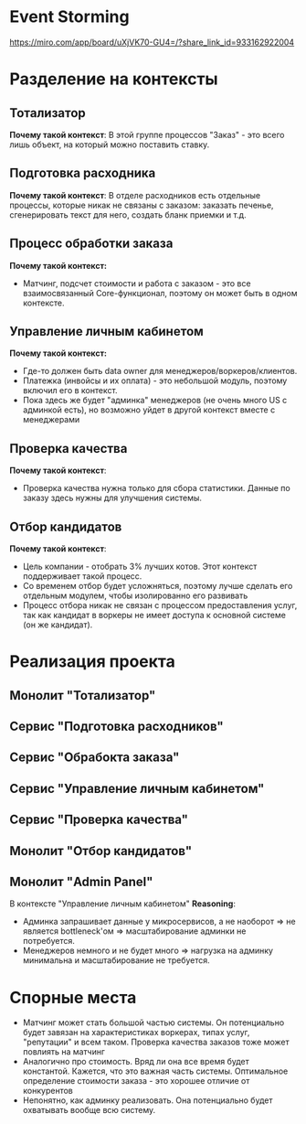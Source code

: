 # Event Storming
https://miro.com/app/board/uXjVK70-GU4=/?share_link_id=933162922004

# Разделение на контексты
## Тотализатор
**Почему такой контекст**:
В этой группе процессов "Заказ" - это всего лишь объект, на который можно поставить ставку.
## Подготовка расходника 
**Почему такой контекст**:
В отделе расходников есть отдельные процессы, которые никак не связаны с заказом: заказать печенье, сгенерировать текст для него, создать бланк приемки и т.д.
## Процесс обработки заказа
**Почему такой контекст:**
- Матчинг, подсчет стоимости и работа с заказом - это все взаимосвязанный Core-функционал, поэтому он может быть в одном контексте.
## Управление личным кабинетом
**Почему такой контекст:**
- Где-то должен быть data owner для менеджеров/воркеров/клиентов.
- Платежка (инвойсы и их оплата) - это небольшой модуль, поэтому включил его в контекст.
- Пока здесь же будет "админка" менеджеров (не очень много US с админкой есть), но возможно уйдет в другой контекст вместе с менеджерами
## Проверка качества
**Почему такой контекст**:
- Проверка качества нужна только для сбора статистики. 
  Данные по заказу здесь нужны для улучшения системы.
## Отбор кандидатов
**Почему такой контекст**:
- Цель компании - отобрать 3% лучших котов. Этот контекст поддерживает такой процесс. 
- Со временем отбор будет усложняться, поэтому лучше сделать его отдельным модулем, чтобы изолированно его развивать
- Процесс отбора никак не связан с процессом предоставления услуг, так как кандидат в воркеры не имеет доступа к основной системе (он же кандидат).

# Реализация проекта

## Монолит "Тотализатор"
## Сервис "Подготовка расходников"
## Сервис "Обрабокта заказа"
## Сервис "Управление личным кабинетом"
## Сервис "Проверка качества"
## Монолит "Отбор кандидатов"

## Монолит "Admin Panel"
В контексте "Управление личным кабинетом"
**Reasoning**:
- Админка запрашивает данные у микросервисов, а не наоборот => не является bottleneck'ом => масштабирование админки не потребуется.
- Менеджеров немного и не будет много => нагрузка на админку минимальна и масштабирование не требуется.

# Спорные места
- Матчинг может стать большой частью системы. Он потенциально будет завязан на характеристиках воркерах, типах услуг, "репутации" и всем таком.
  Проверка качества заказов тоже может повлиять на матчинг
- Аналогично про стоимость. Вряд ли она все время будет константой. Кажется, что это важная часть системы. Оптимальное определение стоимости заказа - это хорошее отличие от конкурентов
- Непонятно, как админку реализовать. Она потенциально будет охватывать вообще всю систему. 
